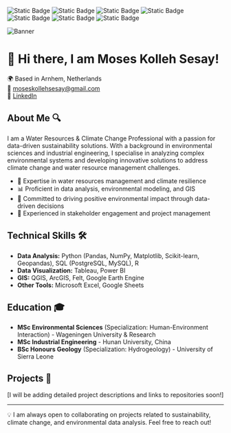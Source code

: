 ![Static Badge](https://img.shields.io/badge/Python-Proficient-brightgreen)   ![Static Badge](https://img.shields.io/badge/Data%20Analysis-Proficient-orange)  ![Static Badge](https://img.shields.io/badge/Climate%20Change-Enthusiast-blue)   ![Static Badge](https://img.shields.io/badge/GIS-Intermediate-yellow)   ![Static Badge](https://img.shields.io/badge/SQL-Proficient-blueviolet)   ![Static Badge](https://img.shields.io/badge/R-Proficient-purple)   ![Static Badge](https://img.shields.io/badge/Sustainability-Advocate-%233EB489)


![Banner](https://github.com/moseskolleh/assets/blob/main/github.png)





# 👋 Hi there, I am Moses Kolleh Sesay!

🌍 Based in Arnhem, Netherlands  
📧 [moseskollehsesay@gmail.com](mailto:moseskollehsesay@gmail.com)   
🔗 [LinkedIn](http://www.linkedin.com/in/moseskollehsesay)

## About Me 🔍

I am a Water Resources & Climate Change Professional with a passion for data-driven sustainability solutions. With a background in environmental sciences and industrial engineering, I specialise in analyzing complex environmental systems and developing innovative solutions to address climate change and water resource management challenges.

- 🌊 Expertise in water resources management and climate resilience
- 📊 Proficient in data analysis, environmental modeling, and GIS
- 🌿 Committed to driving positive environmental impact through data-driven decisions
- 🤝 Experienced in stakeholder engagement and project management

## Technical Skills 🛠️

- **Data Analysis:** Python (Pandas, NumPy, Matplotlib, Scikit-learn, Geopandas), SQL (PostgreSQL, MySQL), R
- **Data Visualization:** Tableau, Power BI
- **GIS:** QGIS, ArcGIS, Felt, Google Earth Engine
- **Other Tools:** Microsoft Excel, Google Sheets

## Education 🎓

- **MSc Environmental Sciences** (Specialization: Human-Environment Interaction) - Wageningen University & Research
- **MSc Industrial Engineering** - Hunan University, China
- **BSc Honours Geology** (Specialization: Hydrogeology) - University of Sierra Leone


## Projects 🚀

[I will be adding detailed project descriptions and links to repositories soon!]

---

💡 I am always open to collaborating on projects related to sustainability, climate change, and environmental data analysis. Feel free to reach out!
